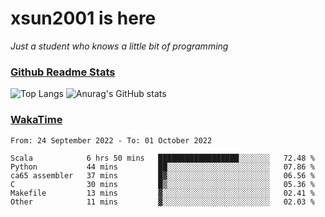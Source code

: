# xsun2001 is here

*Just a student who knows a little bit of programming*

### [Github Readme Stats](https://github.com/anuraghazra/github-readme-stats)

![Top Langs](https://github-readme-stats.vercel.app/api/top-langs/?username=xsun2001&layout=compact&theme=radical) ![Anurag's GitHub stats](https://github-readme-stats.vercel.app/api?username=xsun2001&show_icons=true&theme=radical)

### [WakaTime](https://wakatime.com)

<!--START_SECTION:waka-->

```text
From: 24 September 2022 - To: 01 October 2022

Scala            6 hrs 50 mins   ██████████████████░░░░░░░   72.48 %
Python           44 mins         ██░░░░░░░░░░░░░░░░░░░░░░░   07.86 %
ca65 assembler   37 mins         █▓░░░░░░░░░░░░░░░░░░░░░░░   06.56 %
C                30 mins         █▒░░░░░░░░░░░░░░░░░░░░░░░   05.36 %
Makefile         13 mins         ▓░░░░░░░░░░░░░░░░░░░░░░░░   02.41 %
Other            11 mins         ▓░░░░░░░░░░░░░░░░░░░░░░░░   02.03 %
```

<!--END_SECTION:waka-->
